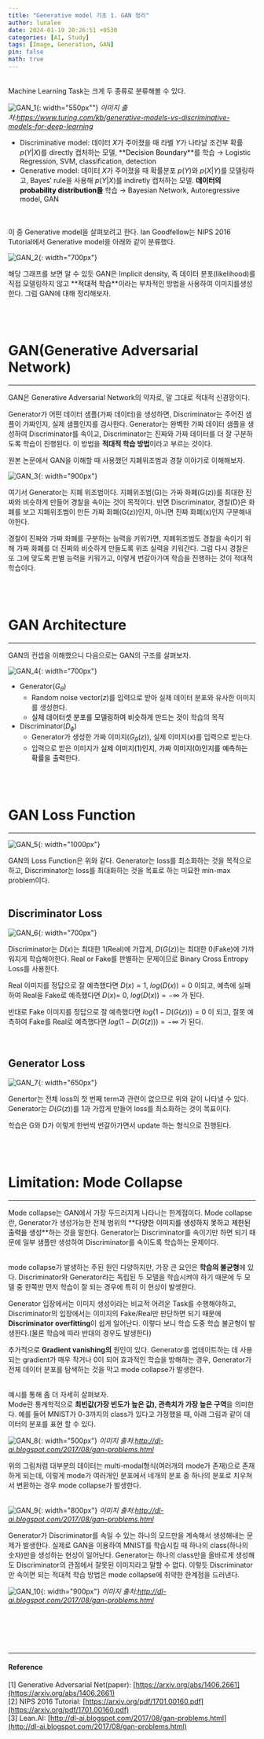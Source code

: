 ```yaml
---
title: "Generative model 기초 1. GAN 정리"
author: lunalee
date: 2024-01-19 20:26:51 +0530
categories: [AI, Study]
tags: [Image, Generation, GAN]
pin: false
math: true
---
```


<br/>
Machine Learning Task는 크게 두 종류로 분류해볼 수 있다. 

![GAN_1](https://github.com/cotes2020/jekyll-theme-chirpy/assets/34572874/22b601cc-5372-48e9-99f5-88bf0668c97f){: width="550px""}
_이미지 출처:https://www.turing.com/kb/generative-models-vs-discriminative-models-for-deep-learning_
<br/>

- Discriminative model: 데이터 $X$가 주어졌을 때 라벨 $Y$가 나타날 조건부 확률 $p(Y|X$)를 directly 캡처하는 모델, **<mark style='background-color: var(--hl-yellow)'><span style='color: var(--text-color)'>Decision Boundary</span></mark>**를 학습
→ Logistic Regression, SVM, classification, detection
- Generative model: 데이터 $X$가 주어졌을 때 확률분포 $p(Y)$와 $p(X|Y)$를 모델링하고, Bayes’ rule을 사용해 $p(Y|X)$를 indiretly 캡처하는 모델. **<mark style='background-color: var(--hl-yellow)'><span style='color: var(--text-color)'>데이터의 probability distribution을</span></mark>** 학습
→ Bayesian Network, Autoregressive model, GAN
<br/><br/><br/>

이 중 Generative model을 살펴보려고 한다. Ian Goodfellow는 NIPS 2016 Tutorial에서 Generative model을 아래와 같이 분류했다. 

![GAN_2](https://github.com/cotes2020/jekyll-theme-chirpy/assets/34572874/c9db9438-1429-4b98-90ae-3f97afaf5ffc){: width="700px"}
<br/>

해당 그래프를 보면 알 수 있듯 GAN은 Implicit density, 즉 데이터 분포(likelihood)를 직접 모델링하지 않고 **<mark style='background-color: var(--hl-green)'><span style='color: var(--text-color)'>적대적 학습</span></mark>**이라는 부차적인 방법을 사용하여 이미지를생성한다. 그럼 GAN에 대해 정리해보자.
<br/><br/><br/><br/>


# GAN(Generative Adversarial Network)

---

GAN은 Generative Adversarial Network의 약자로, 말 그대로 적대적 신경망이다. 

Generator가 어떤 데이터 샘플(가짜 데이터)을 생성하면, Discriminator는 주어진 샘플이 가짜인지, 실제 샘플인지를 검사한다. Generator는 완벽한 가짜 데이터 샘플을 생성하여 Discriminator를 속이고, Discriminator는 진짜와 가짜 데이터를 더 잘 구분하도록 학습이 진행된다. 이 방법을 **적대적 학습 방법**이라고 부르는 것이다.

원본 논문에서 GAN을 이해할 때 사용했던 지폐위조범과 경찰 이야기로 이해해보자.

![GAN_3](https://github.com/cotes2020/jekyll-theme-chirpy/assets/34572874/261a1cdc-d2e7-4c2d-99d3-95b75552520c){: width="900px"}

여기서 Generator는 지폐 위조범이다. 지폐위조범(G)는 가짜 화폐(G(z))를 최대한 진짜와 비슷하게 만들어 경찰을 속이는 것이 목적이다. 반면 Discriminator, 경찰(D)은 화폐를 보고 지폐위조범이 만든 가짜 화폐(G(z))인지, 아니면 진짜 화폐(x)인지 구분해내야한다. 

경찰이 진짜와 가짜 화폐를 구분하는 능력을 키워가면, 지폐위조범도 경찰을 속이기 위해 가짜 화폐를 더 진짜와 비슷하게 만들도록 위조 실력을 키워간다. 그럼 다시 경찰은 또 그에 맞도록 판별 능력을 키워가고, 이렇게 번갈아가며 학습을 진행하는 것이 적대적 학습이다.
<br/><br/><br/><br/>


# GAN Architecture

---

GAN의 컨셉을 이해했으니 다음으로는 GAN의 구조를 살펴보자.

![GAN_4](https://github.com/cotes2020/jekyll-theme-chirpy/assets/34572874/563564e1-5961-43b9-9184-89a1d67f49e0){: width="700px"}

- Generator($G_{\theta}$)
    - Random noise vector($z$)를 입력으로 받아 실제 데이터 분포와 유사한 이미지를 생성한다.
    - <mark style='background-color: var(--hl-yellow)'><span style='color: var(--text-color)'>실제 데이터셋 분포를 모델링하여 비슷하게 만드는 것</span></mark>이 학습의 목적
- Discriminator($D_{\phi}$)
    - Generator가 생성한 가짜 이미지$(G_{\theta}(z))$, 실제 이미지($x$)를 입력으로 받는다.
    - 입력으로 받은 이미지가 <mark style='background-color: var(--hl-yellow)'><span style='color: var(--text-color)'>실제 이미지(1)인지, 가짜 이미지(0)인지를 예측하는 확률을 출력</span></mark>한다.
<br/><br/><br/><br/>


# GAN Loss Function

---

![GAN_5](https://github.com/cotes2020/jekyll-theme-chirpy/assets/34572874/fcc0ae39-dc3d-4e05-b279-a6d09eff6e16){: width="1000px"}

GAN의 Loss Function은 위와 같다. Generator는 loss를 최소화하는 것을 목적으로 하고, Discriminator는 loss를 최대화하는 것을 목표로 하는 미묘한 min-max problem이다.
<br/><br/>

## Discriminator Loss

![GAN_6](https://github.com/cotes2020/jekyll-theme-chirpy/assets/34572874/af31e0c0-52ae-4e40-9859-69c85f602d37){: width="700px"}

Discriminator는 $D(x)$는 최대한 1(Real)에 가깝게, $D(G(z))$는 최대한 0(Fake)에 가까워지게 학습해야한다. Real or Fake를 판별하는 문제이므로 Binary Cross Entropy Loss를 사용한다.

Real 이미지를 정답으로 잘 예측했다면 $D(x) = 1$, $log(D(x)) = 0$ 이되고, 예측에 실패하여 Real을 Fake로 예측했다면 $D(x) =$ 0, $log(D(x)) = - ∞$ 가 된다.

반대로 Fake 이미지를 정답으로 잘 예측했다면 $log(1 - D(G(z))) = 0$ 이 되고, 잘못 예측하여 Fake를 Real로 예측했다면 $log(1 - D(G(z))) = - ∞$ 가 된다.
<br/><br/><br/>

## Generator Loss

![GAN_7](https://github.com/cotes2020/jekyll-theme-chirpy/assets/34572874/29626191-a5e9-46cd-960b-fc58fb832ea4){: width="650px"}

Genertor는 전체 loss의 첫 번째 term과 관련이 없으므로 위와 같이 나타낼 수 있다. Generator는 $D(G(z))$를 1과 가깝게 만들어 loss를 최소화하는 것이 목표이다. 

학습은 G와 D가 이렇게 한번씩 번갈아가면서 update 하는 형식으로 진행된다.
<br/><br/><br/><br/>

# Limitation: Mode Collapse

---

Mode collapse는 GAN에서 가장 두드러지게 나타나는 한계점이다. Mode collapse란, Generator가 생성가능한 전체 범위의 **<mark style='background-color: var(--hl-yellow)'><span style='color: var(--text-color)'>다양한 이미지를 생성하지 못하고 제한된 출력을 생성</span></mark>**하는 것을 말한다. Generator는 Discriminator를 속이기만 하면 되기 때문에 일부 샘플만 생성하여 Discriminator를 속이도록 학습하는 문제이다.
<br/><br/>

mode collapse가 발생하는 주된 원인 다양하지만, 가장 큰 요인은 **학습의 불균형**에 있다. Discriminator와 Generator라는 독립된 두 모델을 학습시켜야 하기 때문에 두 모델 중 한쪽만 먼저 학습이 잘 되는 경우에 특히 이 현상이 발생한다.

Generator 입장에서는 이미지 생성이라는 비교적 어려운 Task를 수행해야하고, Discriminator의 입장에서는 이미지의 Fake/Real만 판단하면 되기 때문에 **Discriminator overfitting**이 쉽게 일어난다. 이렇다 보니 학습 도중 학습 불균형이 발생한다.(물론 학습에 따라 반대의 경우도 발생한다) 

추가적으로 **Gradient vanishing의** 원인이 있다. Generator를 업데이트하는 데 사용되는 gradient가 매우 작거나 0이 되어 효과적인 학습을 방해하는 경우, Generator가 전체 데이터 분포를 탐색하는 것을 막고 mode collapse가 발생한다.
<br/><br/>

예시를 통해 좀 더 자세히 살펴보자.<br/>
Mode란 통계학적으로 **최빈값(가장 빈도가 높은 값), 관측치가 가장 높은 구역**을 의미한다. 
예를 들어 MNIST가 0-3까지의 class가 있다고 가정했을 때, 아래 그림과 같이 데이터의 분포를 표현 할 수 있다. 

![GAN_8](https://github.com/cotes2020/jekyll-theme-chirpy/assets/34572874/2dbba1d2-7c46-40a2-ab14-a08a085272b3){: width="500px"}
_이미지 출처:http://dl-ai.blogspot.com/2017/08/gan-problems.html_

위의 그림처럼 대부분의 데이터는 multi-modal형식(여러개의 mode가 존재)으로 존재하게 되는데, 이렇게 mode가 여러개인 분포에서 네개의 분포 중 하나의 분포로 치우쳐서 변환하는 경우 mode collapse가 발생한다.
<br/><br/>

![GAN_9](https://github.com/cotes2020/jekyll-theme-chirpy/assets/34572874/44d074ac-05d5-4888-b1e7-883f91635855){: width="800px"}
_이미지 출처:http://dl-ai.blogspot.com/2017/08/gan-problems.html_

Generator가 Discriminator를 속일 수 있는 하나의 모드만을 계속해서 생성해내는 문제가 발생한다. 실제로 GAN을 이용하여 MNIST를 학습시킬 때 하나의 class(하나의 숫자)만을 생성하는 현상이 일어난다. Generator는 하나의 class만을 올바르게 생성해도 Discriminator의 관점에서 잘못된 이미지라고 말할 수 없다. 이렇듯 Discriminator만 속이면 되는 적대적 학습 방법은 mode collapse에 취약한 한계점을 드러낸다.

![GAN_10](https://github.com/cotes2020/jekyll-theme-chirpy/assets/34572874/0c5705b6-a4ce-4bed-911c-51fdcc374d7f){: width="900px"}
_이미지 출처:http://dl-ai.blogspot.com/2017/08/gan-problems.html_
<br/><br/><br/><br/><br/><br/>

---

#### Reference

[1] Generative Adversarial Net(paper): [https://arxiv.org/abs/1406.2661](https://arxiv.org/abs/1406.2661)<br/>
[2] NIPS 2016 Tutorial: [https://arxiv.org/pdf/1701.00160.pdf](https://arxiv.org/pdf/1701.00160.pdf)<br/>
[3] Lean.AI: [http://dl-ai.blogspot.com/2017/08/gan-problems.html](http://dl-ai.blogspot.com/2017/08/gan-problems.html)
